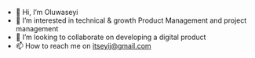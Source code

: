 - 👋 Hi, I’m Oluwaseyi
- 👀 I’m interested in technical & growth Product Management and project management
- 💞️ I’m looking to collaborate on developing a digital product
- 📫 How to reach me on itseyij@gmail.com

<!---
iamseyij/iamseyij is a ✨ special ✨ repository because its `README.md` (this file) appears on your GitHub profile.
You can click the Preview link to take a look at your changes.
--->
